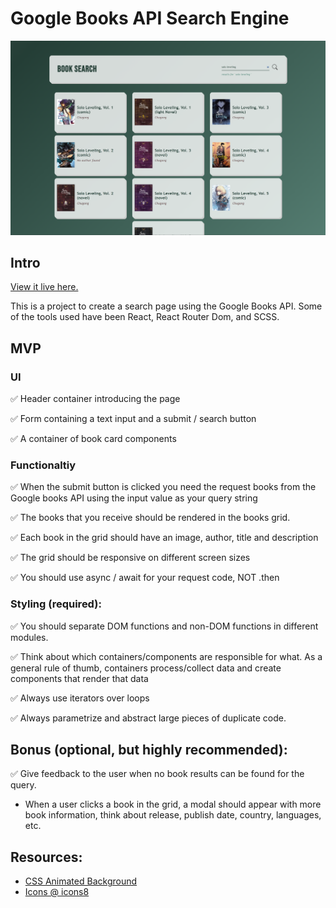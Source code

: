 # Google Books API Search Engine
![Screenshot](/src/assets/Screenshot_106.png?raw=true "Site Preview")

## Intro
[View it live here.](https://xjessd.github.io/book-api/)

This is a project to create a search page using the Google Books API. Some of the tools used have been React, React Router Dom, and SCSS.

## MVP
### UI

✅ Header container introducing the page 

✅ Form containing a text input and a submit / search button

✅ A container of book card components

### Functionaltiy

✅ When the submit button is clicked you need the request books from the Google books API using the input value as your query string

✅ The books that you receive should be rendered in the books grid.

✅ Each book in the grid should have an image, author, title and description

✅ The grid should be responsive on different screen sizes

✅ You should use async / await for your request code, NOT .then


### Styling (required):

✅ You should separate DOM functions and non-DOM functions in different modules.

✅ Think about which containers/components are responsible for what. As a general rule of thumb, containers process/collect data and create components that render that data

✅ Always use iterators over loops

✅ Always parametrize and abstract large pieces of duplicate code.

## Bonus (optional, but highly recommended):

✅ Give feedback to the user when no book results can be found for the query.

- When a user clicks a book in the grid, a modal should appear with more book information, think about release, publish date, country, languages, etc.

##  Resources:

- [CSS Animated Background](https://codepen.io/hylobates-lar/pen/qBbQeON)
- [Icons @ icons8](https://icons8.com/)